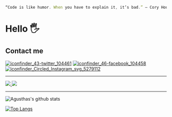 ```javascript
“Code is like humor. When you have to explain it, it’s bad.” – Cory House
```

# Hello 🖐️

## Contact me

[![iconfinder_43-twitter_104461](https://user-images.githubusercontent.com/75809885/104858614-2605bd00-5953-11eb-8cbd-f6a1539ad8e8.png)][1] [![iconfinder_46-facebook_104458](https://user-images.githubusercontent.com/75809885/104858635-4b92c680-5953-11eb-8cb2-380e3c06d454.png)][2] [![iconfinder_Circled_Instagram_svg_5279112](https://user-images.githubusercontent.com/75809885/104858644-6402e100-5953-11eb-8572-ac87c8ab21f1.png)][3]

---

<a href="https://github.com/agusthas/agusthas">
  <img src="https://github-readme-stats.vercel.app/api/pin/?username=agusthas&repo=agusthas&show_icons=true&theme=tokyonight" />
</a>
<a href="https://github.com/agusthas/onePagePortofolioCSS">
  <img src="https://github-readme-stats.vercel.app/api/pin/?username=agusthas&repo=onePagePortofolioCSS&show_icons=true&theme=tokyonight" />
</a>

---

![Agusthas's github stats](https://github-readme-stats.vercel.app/api?username=agusthas&show_icons=true&theme=tokyonight)

[![Top Langs](https://github-readme-stats.vercel.app/api/top-langs/?username=agusthas&show_icons=true&theme=tokyonight)](https://github.com/agusthas/github-readme-stats)

[1]: https://twitter.com/agusthas
[2]: https://www.facebook.com/agusthas/
[3]: https://www.instagram.com/agusthas/
